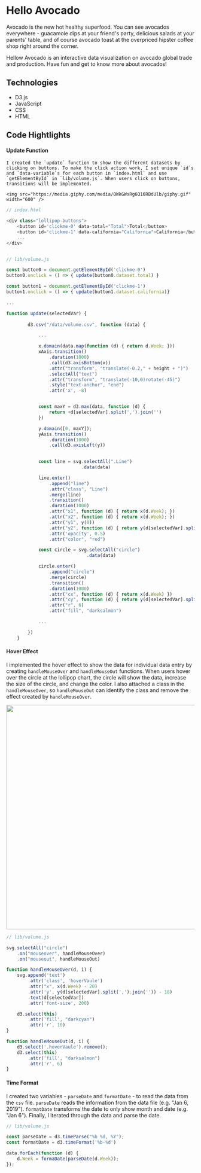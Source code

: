 # Hello Avocado
Avocado is the new hot healthy superfood. You can see avocados everywhere - guacamole dips at your friend's party, delicious salads at your parents' table, and of course avocado toast at the overpriced hipster coffee shop right around the corner. 

Hellow Avocado is an interactive data visualization on avocado global trade and production. Have fun and get to know more about avocados!

## Technologies 
* D3.js
* JavaScript
* CSS
* HTML

## Code Hightlights
#### Update Function

    I created the `update` function to show the different datasets by clicking on buttons. To make the click action work, I set unique `id`s and `data-variable`s for each button in `index.html` and use `getElementById` in `lib/volume.js`. When users click on buttons, transitions will be implemented. 

    <img src="https://media.giphy.com/media/QWkGWsRg6Q16RBdUlb/giphy.gif" width="600" />

```JavaScript 
// index.html

<div class="lollipop-buttons">
    <button id='clickme-0' data-total="Total">Total</button>
    <button id='clickme-1' data-california="California">California</button>
    ...
</div>


// lib/volume.js

const button0 = document.getElementById('clickme-0')
button0.onclick = () => { update(button0.dataset.total) }

const button1 = document.getElementById('clickme-1')
button1.onclick = () => { update(button1.dataset.california)}

...

function update(selectedVar) {
        
        d3.csv("/data/volume.csv", function (data) {

            ...

            x.domain(data.map(function (d) { return d.Week; }))
            xAxis.transition()
                .duration(1000)
                .call(d3.axisBottom(x))
                .attr("transform", "translate(-0.2," + height + ")")
                .selectAll("text")
                .attr("transform", "translate(-10,0)rotate(-45)")
                .style("text-anchor", "end")
                .attr('x', -8)


            const maxY = d3.max(data, function (d) {
                return +d[selectedVar].split(',').join('')
            })

            y.domain([0, maxY]);
            yAxis.transition()
                .duration(1000)
                .call(d3.axisLeft(y))
                

            const line = svg.selectAll(".Line")
                            .data(data)

            line.enter()
                .append("line")
                .attr("class", "Line")
                .merge(line)
                .transition()
                .duration(1000)
                .attr("x1", function (d) { return x(d.Week); })
                .attr("x2", function (d) { return x(d.Week); })
                .attr("y1", y(0))
                .attr("y2", function (d) { return y(d[selectedVar].split(',').join('')); })
                .attr('opacity', 0.5)
                .attr("color", "red")

            const circle = svg.selectAll("circle")
                              .data(data)

            circle.enter()
                .append("circle")
                .merge(circle)
                .transition()
                .duration(1000)
                .attr("cx", function (d) { return x(d.Week) })
                .attr("cy", function (d) { return y(d[selectedVar].split(',').join('')) })
                .attr("r", 6)
                .attr("fill", "darksalmon")

            ...

        })
    }
```

#### Hover Effect

  I implemented the hover effect to show the data for individual data entry by creating `handleMouseOver` and `handleMouseOut` functions. When users hover over the circle at the lollipop chart, the circle will show the data, increase the size of the circle, and change the color. I also attached a class in the `handleMouseOver`, so `handleMouseOut` can identify the class and remove the effect created by `handleMouseOver`. 

  <img src='https://media.giphy.com/media/YrTj7QCZSxyUHFy5WF/giphy.gif' width='600'/>

```JavaScript
// lib/volume.js

svg.selectAll("circle")
    .on("mouseover", handleMouseOver)
    .on("mouseout", handleMouseOut)

function handleMouseOver(d, i) {
    svg.append('text')
        .attr('class', 'hoverVaule')
        .attr("x", x(d.Week) - 20)
        .attr('y', y(d[selectedVar].split(',').join('')) - 18)
        .text(d[selectedVar])
        .attr('font-size', 200)

    d3.select(this)
        .attr('fill', "darkcyan")
        .attr('r', 10)
}

function handleMouseOut(d, i) {
    d3.select('.hoverVaule').remove();
    d3.select(this)
        .attr('fill', "darksalmon")
        .attr('r', 6)
}
```

#### Time Format

  I created two variables - `parseDate` and `formatDate` - to read the data from the `csv` file. `parseDate` reads the information from the data file (e.g. "Jan 6, 2019"). `formatDate` transforms the date to only show month and date (e.g. "Jan 6"). Finally, I  iterated through the data and parse the date.

```JavaScript
// lib/volume.js

const parseDate = d3.timeParse("%b %d, %Y");
const formatDate = d3.timeFormat('%b-%d')

data.forEach(function (d) {
    d.Week = formaDate(parseDate(d.Week));
});
```




